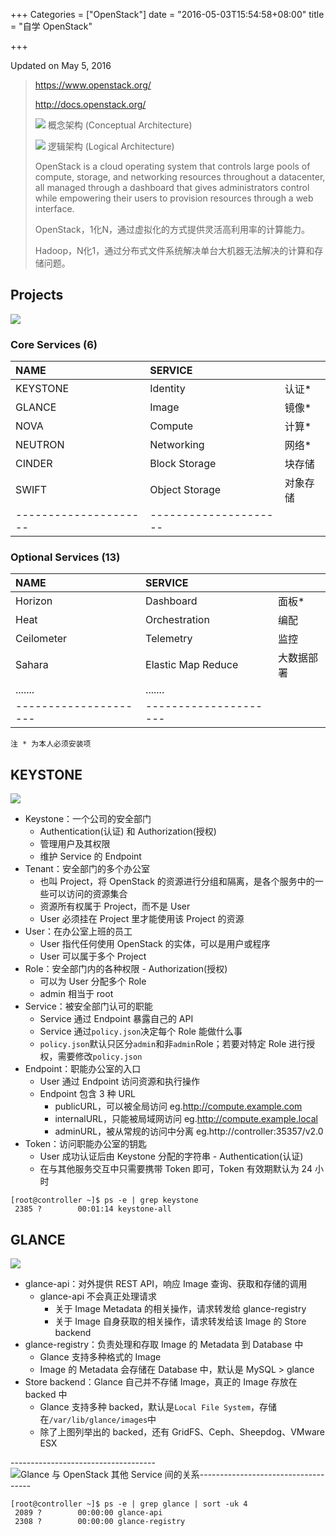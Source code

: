 +++
Categories = ["OpenStack"]
date = "2016-05-03T15:54:58+08:00"
title = "自学 OpenStack"

+++

<!--more-->

Updated on May 5, 2016

> https://www.openstack.org/
>
> http://docs.openstack.org/
>
> ![](/uploads/openstack-architecture.png)
> 概念架构 (Conceptual Architecture)
>
> ![](/uploads/openstack-architecture2.png)
> 逻辑架构 (Logical Architecture)
>
> OpenStack is a cloud operating system that controls large pools of compute, storage, and networking resources throughout a datacenter, all managed through a dashboard that gives administrators control while empowering their users to provision resources through a web interface.
>
> OpenStack，1化N，通过虚拟化的方式提供灵活高利用率的计算能力。
>
> Hadoop，N化1，通过分布式文件系统解决单台大机器无法解决的计算和存储问题。

## Projects
![](/uploads/openstack-core.png)

### Core Services (6)
|NAME|SERVICE||
|:--|:--|:--|
|KEYSTONE|Identity|认证*|
|GLANCE|Image|镜像*|
|NOVA|Compute|计算*|
|NEUTRON|Networking|网络*|
|CINDER|Block Storage|块存储|
|SWIFT|Object Storage|对象存储|
|---------------------|---------------------|

### Optional Services (13)
|NAME|SERVICE||
|:--|:--|:--|
|Horizon|Dashboard|面板*|
|Heat|Orchestration|编配|
|Ceilometer|Telemetry|监控|
|Sahara|Elastic Map Reduce|大数据部署|
|.......|.......|
|---------------------|---------------------|
`注 * 为本人必须安装项`

## KEYSTONE
![](/uploads/openstack-keystone.svg)

* Keystone：一个公司的安全部门
  * Authentication(认证) 和 Authorization(授权)
  * 管理用户及其权限
  * 维护 Service 的 Endpoint
* Tenant：安全部门的多个办公室
  * 也叫 Project，将 OpenStack 的资源进行分组和隔离，是各个服务中的一些可以访问的资源集合
  * 资源所有权属于 Project，而不是 User
  * User 必须挂在 Project 里才能使用该 Project 的资源
* User：在办公室上班的员工
  * User 指代任何使用 OpenStack 的实体，可以是用户或程序
  * User 可以属于多个 Project
* Role：安全部门内的各种权限 - Authorization(授权)
  * 可以为 User 分配多个 Role
  * admin 相当于 root
* Service：被安全部门认可的职能
  * Service 通过 Endpoint 暴露自己的 API
  * Service 通过`policy.json`决定每个 Role 能做什么事
  * `policy.json`默认只区分`admin`和非`admin`Role；若要对特定 Role 进行授权，需要修改`policy.json`
* Endpoint：职能办公室的入口
  * User 通过 Endpoint 访问资源和执行操作
  * Endpoint 包含 3 种 URL
      * publicURL，可以被全局访问 eg.http://compute.example.com
      * internalURL，只能被局域网访问 eg.http://compute.example.local
      * adminURL，被从常规的访问中分离 eg.http://controller:35357/v2.0
* Token：访问职能办公室的钥匙
  * User 成功认证后由 Keystone 分配的字符串 - Authentication(认证)
  * 在与其他服务交互中只需要携带 Token 即可，Token 有效期默认为 24 小时

```
[root@controller ~]$ ps -e | grep keystone
 2385 ?        00:01:14 keystone-all
```

## GLANCE
![](/uploads/openstack-glance.svg)

* glance-api：对外提供 REST API，响应 Image 查询、获取和存储的调用
  * glance-api 不会真正处理请求
      * 关于 Image Metadata 的相关操作，请求转发给 glance-registry
      * 关于 Image 自身获取的相关操作，请求转发给该 Image 的 Store backend
* glance-registry：负责处理和存取 Image 的 Metadata 到 Database 中
  * Glance 支持多种格式的 Image
  * Image 的 Metadata 会存储在 Database 中，默认是 MySQL > glance
* Store backend：Glance 自己并不存储 Image，真正的 Image 存放在 backed 中
  * Glance 支持多种 backed，默认是`Local File System`，存储在`/var/lib/glance/images`中
  * 除了上图列举出的 backed，还有 GridFS、Ceph、Sheepdog、VMware ESX

------------------------------------![](/uploads/openstack-glance2.svg "Glance 与 OpenStack 其他 Service 间的关系")------------------------------------

```
[root@controller ~]$ ps -e | grep glance | sort -uk 4
 2089 ?        00:00:00 glance-api
 2308 ?        00:00:00 glance-registry
```